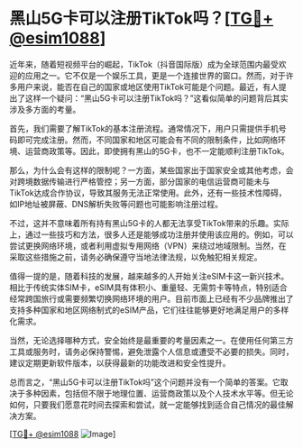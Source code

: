 # 黑山5G卡可以注册TikTok吗？[[TG💪+ @esim1088](https://t.me/s/esim1088)]

近年来，随着短视频平台的崛起，TikTok（抖音国际版）成为全球范围内最受欢迎的应用之一。它不仅是一个娱乐工具，更是一个连接世界的窗口。然而，对于许多用户来说，能否在自己的国家或地区使用TikTok可能是个问题。最近，有人提出了这样一个疑问：“黑山5G卡可以注册TikTok吗？”这看似简单的问题背后其实涉及多方面的考量。

首先，我们需要了解TikTok的基本注册流程。通常情况下，用户只需提供手机号码即可完成注册。然而，不同国家和地区可能会有不同的限制条件，比如网络环境、运营商政策等。因此，即使拥有黑山的5G卡，也不一定能顺利注册TikTok。

那么，为什么会有这样的限制呢？一方面，某些国家出于国家安全或其他考虑，会对跨境数据传输进行严格管控；另一方面，部分国家的电信运营商可能未与TikTok达成合作协议，导致其服务无法正常使用。此外，还有一些技术性障碍，如IP地址被屏蔽、DNS解析失败等问题也可能影响注册过程。

不过，这并不意味着所有持有黑山5G卡的人都无法享受TikTok带来的乐趣。实际上，通过一些技巧和方法，很多人还是能够成功注册并使用该应用的。例如，可以尝试更换网络环境，或者利用虚拟专用网络（VPN）来绕过地域限制。当然，在采取这些措施之前，请务必确保遵守当地法律法规，以免触犯相关规定。

值得一提的是，随着科技的发展，越来越多的人开始关注eSIM卡这一新兴技术。相比于传统实体SIM卡，eSIM具有体积小、重量轻、无需剪卡等特点，特别适合经常跨国旅行或需要频繁切换网络环境的用户。目前市面上已经有不少品牌推出了支持多种国家和地区网络制式的eSIM产品，它们往往能够更好地满足用户的多样化需求。

当然，无论选择哪种方式，安全始终是最重要的考量因素之一。在使用任何第三方工具或服务时，请务必保持警惕，避免泄露个人信息或遭受不必要的损失。同时，建议定期更新软件版本，以获得最新的功能改进和安全性提升。

总而言之，“黑山5G卡可以注册TikTok吗”这个问题并没有一个简单的答案。它取决于多种因素，包括但不限于地理位置、运营商政策以及个人技术水平等。但无论如何，只要我们愿意花时间去探索和尝试，就一定能够找到适合自己情况的最佳解决方案。

[[TG💪+ @esim1088](https://t.me/s/esim1088) ![Image](https://i.postimg.cc/4NQfJmqS/Snipaste-2025-05-13-00-14-12.png)]